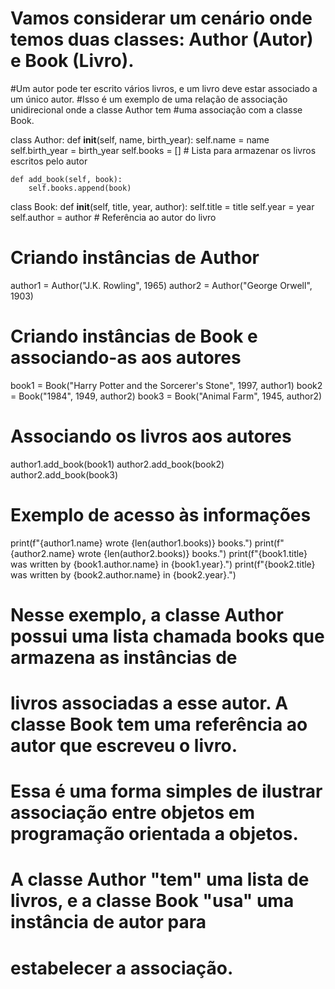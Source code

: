 # Vamos considerar um cenário onde temos duas classes: Author (Autor) e Book (Livro). 
#Um autor pode ter escrito vários livros, e um livro deve estar associado a um único autor. 
#Isso é um exemplo de uma relação de associação unidirecional onde a classe Author tem 
#uma associação com a classe Book.


class Author:
    def __init__(self, name, birth_year):
        self.name = name
        self.birth_year = birth_year
        self.books = []  # Lista para armazenar os livros escritos pelo autor

    def add_book(self, book):
        self.books.append(book)

class Book:
    def __init__(self, title, year, author):
        self.title = title
        self.year = year
        self.author = author  # Referência ao autor do livro

# Criando instâncias de Author
author1 = Author("J.K. Rowling", 1965)
author2 = Author("George Orwell", 1903)

# Criando instâncias de Book e associando-as aos autores
book1 = Book("Harry Potter and the Sorcerer's Stone", 1997, author1)
book2 = Book("1984", 1949, author2)
book3 = Book("Animal Farm", 1945, author2)

# Associando os livros aos autores
author1.add_book(book1)
author2.add_book(book2)
author2.add_book(book3)

# Exemplo de acesso às informações
print(f"{author1.name} wrote {len(author1.books)} books.")
print(f"{author2.name} wrote {len(author2.books)} books.")
print(f"{book1.title} was written by {book1.author.name} in {book1.year}.")
print(f"{book2.title} was written by {book2.author.name} in {book2.year}.")


# Nesse exemplo, a classe Author possui uma lista chamada books que armazena as instâncias de 
# livros associadas a esse autor. A classe Book tem uma referência ao autor que escreveu o livro.

# Essa é uma forma simples de ilustrar associação entre objetos em programação orientada a objetos. 
# A classe Author "tem" uma lista de livros, e a classe Book "usa" uma instância de autor para 
# estabelecer a associação.